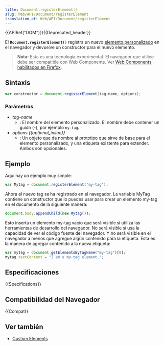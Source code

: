 ```yaml
---
title: Document.registerElement()
slug: Web/API/Document/registerElement
translation_of: Web/API/Document/registerElement
---
```

{{APIRef("DOM")}}{{Deprecated_header}}

El **`Document.registerElement()`** registra un nuevo [elemento personalizado](/es/docs/Web/Web_Components/Custom_Elements) en el navegador y devuelve un constructor para el nuevo elemento.

> **Nota:** Esta es una tecnología experimental. El navegador que utilice debe ser compatible con Web Components. Ver [Web Components habilitados en Firefox](/es/docs/Web/Web_Components#Enabling_Web_Components_in_Firefox).

## Sintaxis

```js
var constructor = document.registerElement(tag-name, options);
```

### Parámetros

- _tag-name_
  - : El nombre del elemento personalizado. El nombre debe contener un guión (-), por ejemplo `my-tag`.
- _options {{optional_inline}}_
  - : Un objeto que da nombre al prototipo que sirve de base para el elemento personalizado, y una etiqueta existente para extender. Ambos son opcionales.

## Ejemplo

Aquí hay un ejemplo muy simple:

```js
var Mytag = document.registerElement('my-tag');
```

Ahora el nuevo tag se ha registrado en el navegador. La variable MyTag contiene un constructor que lo puedes usar para crear un elemento my-tag en el documento de la siguiente manera:

```js
document.body.appendChild(new Mytag());
```

Esto inserta un elemento my-tag vacío que será visible si utiliza las herramientas de desarrollo del navegador. No será visible si usa la capacidad de ver el código fuente del navegador. Y no será visible en el navegador a menos que agregue algún contenido para la etiqueta. Esta es la manera de agregar contenido a la nueva etiqueta:

```js
var mytag = document.getElementsByTagName("my-tag")[0];
mytag.textContent = "I am a my-tag element.";
```

## Especificaciones

{{Specifications}}

## Compatibilidad del Navegador

{{Compat}}

## Ver también

- [Custom Elements](/es/docs/Web/Web_Components/Custom_Elements)
